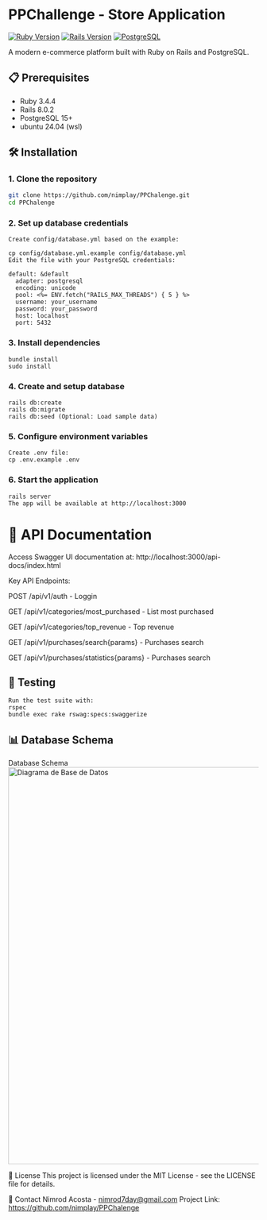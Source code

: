 # PPChallenge - Store Application

[![Ruby Version](https://img.shields.io/badge/Ruby-3.x+-red.svg)](https://ruby-lang.org)
[![Rails Version](https://img.shields.io/badge/Rails-7.x+-red.svg)](https://rubyonrails.org)
[![PostgreSQL](https://img.shields.io/badge/PostgreSQL-15+-blue.svg)](https://www.postgresql.org)

A modern e-commerce platform built with Ruby on Rails and PostgreSQL.

## 📋 Prerequisites

- Ruby 3.4.4
- Rails 8.0.2
- PostgreSQL 15+
- ubuntu 24.04 (wsl)

## 🛠 Installation

### 1. Clone the repository
```bash
git clone https://github.com/nimplay/PPChalenge.git
cd PPChalenge
```

### 2. Set up database credentials
```
Create config/database.yml based on the example:

cp config/database.yml.example config/database.yml
Edit the file with your PostgreSQL credentials:

default: &default
  adapter: postgresql
  encoding: unicode
  pool: <%= ENV.fetch("RAILS_MAX_THREADS") { 5 } %>
  username: your_username
  password: your_password
  host: localhost
  port: 5432
```
### 3. Install dependencies
```
bundle install
sudo install
```

###  4. Create and setup database
```
rails db:create
rails db:migrate
rails db:seed (Optional: Load sample data)
```

### 5. Configure environment variables
```
Create .env file:
cp .env.example .env
```
### 6. Start the application
```
rails server
The app will be available at http://localhost:3000

```
# 🚀 API Documentation
Access Swagger UI documentation at:
http://localhost:3000/api-docs/index.html

Key API Endpoints:

POST /api/v1/auth - Loggin

GET /api/v1/categories/most_purchased - List most purchased

GET /api/v1/categories/top_revenue - Top revenue

GET /api/v1/purchases/search{params} - Purchases search

GET /api/v1/purchases/statistics{params} - Purchases search

## 🧪 Testing

```
Run the test suite with:
rspec
bundle exec rake rswag:specs:swaggerize
```


## 📊 Database Schema
Database Schema
<img src="https://technical-challenge-nimplay.s3.us-east-2.amazonaws.com/Diagram-DB.png" alt="Diagrama de Base de Datos" width="800" style="display: block; margin: 0 auto;"/>



📜 License
This project is licensed under the MIT License - see the LICENSE file for details.

📧 Contact
Nimrod Acosta - nimrod7day@gmail.com
Project Link: https://github.com/nimplay/PPChalenge
